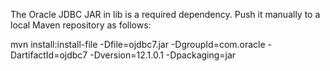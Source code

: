The Oracle JDBC JAR in lib is a required dependency. Push it manually to a local Maven repository as follows:

mvn install:install-file -Dfile=ojdbc7.jar  -DgroupId=com.oracle -DartifactId=ojdbc7 -Dversion=12.1.0.1 -Dpackaging=jar









